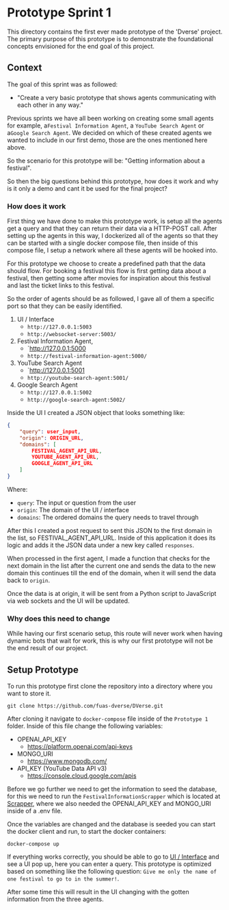 # Prototype Sprint 1
This directory contains the first ever made prototype of the 'Dverse' project. The primary purpose of this prototype is to demonstrate the foundational concepts envisioned for the end goal of this project.


## Context
The goal of this sprint was as followed: 
- "Create a very basic prototype that shows agents communicating with each other in any way."


Previous sprints we have all been working on creating some small agents for example, a`Festival Information Agent`, a `YouTube Search Agent` or a`Google Search Agent`. We decided on which of these created agents we wanted to include in our first demo, those are the ones mentioned here above.


So the scenario for this prototype will be: "Getting information about a festival".


So then the big questions behind this prototype, how does it work and why is it only a demo and cant it be used for the final project?


### How does it work
First thing we have done to make this prototype work, is setup all the agents get a query and that they can return their data via a HTTP-POST call. After setting up the agents in this way, I dockerized all of the agents so that they can be started with a single docker compose file, then inside of this compose file, I setup a network where all these agents will be hooked into.


For this prototype we choose to create a predefined path that the data should flow. For booking a festival this flow is first getting data about a festival, then getting some after movies for inspiration about this festival and last the ticket links to this festival.


So the order of agents should be as followed, I gave all of them a specific port so that they can be easily identified. 
1. UI / Interface
	- `http://127.0.0.1:5003`
	- `http://websocket-server:5003/`
2. Festival Information Agent, 
	- `http://127.0.0.1:5000
	- `http://festival-information-agent:5000/`
3. YouTube Search Agent
	- `http://127.0.0.1:5001
	- `http://youtube-search-agent:5001/`
4. Google Search Agent
	-  `http://127.0.0.1:5002`
	- `http://google-search-agent:5002/`


Inside the UI I created a JSON object that looks something like:
```json
{  
    "query": user_input,  
    "origin": ORIGIN_URL,  
    "domains": [  
        FESTIVAL_AGENT_API_URL,  
        YOUTUBE_AGENT_API_URL,  
        GOOGLE_AGENT_API_URL  
    ]  
}
```

Where:
- `query`: The input or question from the user
- `origin`: The domain of the UI / interface
- `domains`: The ordered domains the query needs to travel through


After this I created a post request to sent this JSON to the first domain in the list, so FESTIVAL_AGENT_API_URL. Inside of this application it does its logic and adds it the JSON data under a new key called `responses`.


When processed in the first agent, I made a function that checks for the next domain in the list after the current one and sends the data to the new domain this continues till the end of the domain, when it will send the data back to `origin`.


Once the data is at origin, it will be sent from a Python script to JavaScript via web sockets and the UI will be updated.


### Why does this need to change
While having our first scenario setup, this route will never work when having dynamic bots that wait for work, this is why our first prototype will not be the end result of our project.


## Setup Prototype
To run this prototype first clone the repository into a directory where you want to store it.
```console
git clone https://github.com/fuas-dverse/DVerse.git
```


After cloning it navigate to `docker-compose` file inside of the `Prototype 1` folder. Inside of this file change the following variables:
- OPENAI_API_KEY
	- https://platform.openai.com/api-keys
- MONGO_URI
	- https://www.mongodb.com/
- API_KEY (YouTube Data API v3)
	- https://console.cloud.google.com/apis


Before we go further we need to get the information to seed the database, for this we need to run the `FestivalInformationScrapper` which is located at [Scrapper](https://github.com/fuas-dverse/ticket-system-agent/tree/main/festival-information-agent/FestivalInformationScrapper), where we also needed the OPENAI_API_KEY and MONGO_URI inside of a .env file.


Once the variables are changed and the database is seeded you can start the docker client and run, to start the docker containers:
```console
docker-compose up
```


If everything works correctly, you should be able to go to [UI / Interface](http://127.0.0.1:5003) and see a UI pop up, here you can enter a query. This prototype is optimized based on something like the following question: `Give me only the name of one festival to go to in the summer!`.


After some time this will result in the UI changing with the gotten information from the three agents.